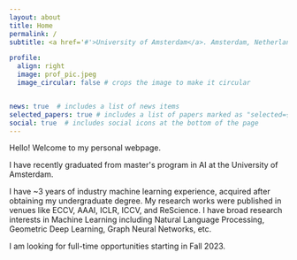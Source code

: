 ```yaml
---
layout: about
title: Home
permalink: /
subtitle: <a href='#'>University of Amsterdam</a>. Amsterdam, Netherlands.

profile:
  align: right
  image: prof_pic.jpeg
  image_circular: false # crops the image to make it circular


news: true  # includes a list of news items
selected_papers: true # includes a list of papers marked as "selected={true}"
social: true  # includes social icons at the bottom of the page
---
```


Hello! Welcome to my personal webpage.

I have recently graduated from master's program in AI at the University of Amsterdam.

I have ~3 years of industry machine learning experience, acquired after obtaining my undergraduate degree. My research works were published in venues like ECCV, AAAI, ICLR, ICCV, and ReScience.
I have broad research interests in Machine Learning including Natural Language Processing, Geometric Deep Learning, Graph Neural Networks, etc.

I am looking for full-time opportunities starting in Fall 2023.
